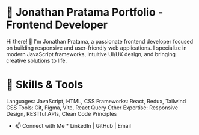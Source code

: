 # 💼 Jonathan Pratama Portfolio - Frontend Developer #
Hi there! 👋 I'm Jonathan Pratama, a passionate frontend developer focused on building responsive and user-friendly web applications. I specialize in modern JavaScript frameworks, intuitive UI/UX design, and bringing creative solutions to life.

# 🚀 Skills & Tools #
Languages: JavaScript, HTML, CSS
Frameworks: React, Redux, Tailwind CSS
Tools: Git, Figma, Vite, React Query
Other Expertise: Responsive Design, RESTful APIs, Clean Code Principles

* 📫 Connect with Me *
LinkedIn | GitHub | Email
